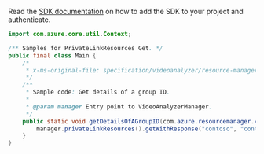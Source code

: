 Read the [SDK documentation](https://github.com/Azure/azure-sdk-for-java/blob/azure-resourcemanager-videoanalyzer_1.0.0-beta.5/sdk/videoanalyzer/azure-resourcemanager-videoanalyzer/README.md) on how to add the SDK to your project and authenticate.

```java
import com.azure.core.util.Context;

/** Samples for PrivateLinkResources Get. */
public final class Main {
    /*
     * x-ms-original-file: specification/videoanalyzer/resource-manager/Microsoft.Media/preview/2021-11-01-preview/examples/video-analyzer-private-link-resources-get-by-name.json
     */
    /**
     * Sample code: Get details of a group ID.
     *
     * @param manager Entry point to VideoAnalyzerManager.
     */
    public static void getDetailsOfAGroupID(com.azure.resourcemanager.videoanalyzer.VideoAnalyzerManager manager) {
        manager.privateLinkResources().getWithResponse("contoso", "contososports", "integration", Context.NONE);
    }
}
```

